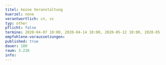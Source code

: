 ```yaml
---
titel: keine Veranstaltung
kuerzel: none
verantwortlich: cn, vs
typ: other
pflicht: false
termine: 2020-04-07 10:00, 2020-04-14 10:00, 2020-05-12 10:00, 2020-05-05 10:00, 2020-06-02 10:00, 2020-06-09 10:00, 2020-06-23 10:00
empfohlene-voraussetzungen: 
published: true
dauer: 180
raum: 3.216
info: 
---
```


